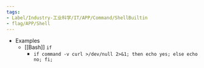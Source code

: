 ```yaml
---
tags:
- Label/Industry-工业科学/IT/APP/Command/ShellBuiltin
- flag/APP/Shell
---
```


- Examples
    - [[Bash]] `if`
        - `if command -v curl >/dev/null 2>&1; then echo yes; else echo no; fi;`
